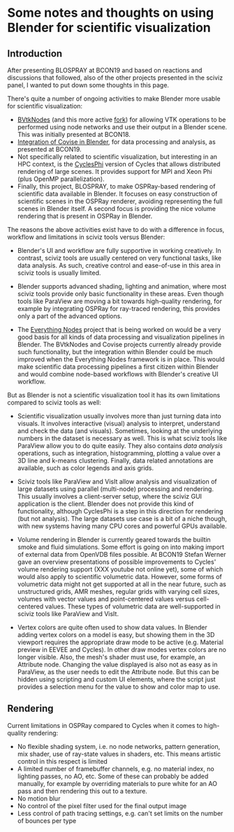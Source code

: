 # Some notes and thoughts on using Blender for scientific visualization

## Introduction

After presenting BLOSPRAY at BCON19 and based on reactions and 
discussions that followed, also of the other projects presented
in the sciviz panel,  I wanted to put down some thoughts in this page.

There's quite a number of ongoing activities to make Blender more 
usable for scientific visualization:

- [BVtkNodes](https://github.com/simboden/BVtkNodes) (and this more
  active [fork](https://github.com/tkeskita/BVtkNodes])) for allowing
  VTK operations to be performed using node networks and use their
  output in a Blender scene. This was initially presented at BCON18.
- [Integration of Covise in Blender](http://blender.it4i.cz/scientific-visualization/covise/),
  for data processing and analysis, as presented at BCON19.
- Not specifically related to scientific visualization, but interesting
  in an HPC context, is the [CyclesPhi](https://code.it4i.cz/blender/cyclesphi280) version
  of Cycles that allows distributed rendering of large scenes. It provides
  support for MPI and Xeon Phi (plus OpenMP parallelization).
- Finally, this project, BLOSPRAY, to make OSPRay-based rendering of scientific
  data available in Blender. It focuses on easy construction of scientific
  scenes in the OSPRay renderer, avoiding representing the full scenes
  in Blender itself. A second focus is providing the nice volume rendering
  that is present in OSPRay in Blender.
  
The reasons the above activities exist have to do with a difference in 
focus, workflow and limitations in sciviz tools versus Blender:

- Blender's UI and workflow are fully supportive in working creatively.
  In contrast, sciviz tools are usually centered on very functional tasks, 
  like data analysis. As such, creative control and ease-of-use in this
  area in sciviz tools is usually limited.

- Blender supports advanced shading, lighting and animation, where most
  sciviz tools provide only basic functionality in these areas. Even though tools 
  like ParaView are moving a bit towards high-quality rendering, for example
  by integrating OSPRay for ray-traced rendering, this provides only a part 
  of the advanced options.
  
- The [Everything Nodes](https://wiki.blender.org/wiki/Source/Nodes/EverythingNodes)
  project that is being worked on would be a very good basis for all
  kinds of data processing and visualization pipelines in Blender.
  The BVtkNodes and Covise projects currently already provide such
  functionality, but the integration within Blender could be much improved 
  when the Everything Nodes framework is in place. This would make scientific
  data processing pipelines a first citizen within Blender and would
  combine node-based workflows with Blender's creative UI workflow.

But as Blender is not a scientific visualization tool it has its own
limitations compared to sciviz tools as well:

- Scientific visualization usually involves more than just turning data
  into visuals. It involves interactive (visual) analysis to interpret,
  understand and check the data (and visuals). Sometimes, looking at 
  the underlying numbers in the dataset is necessary as well.
  This is what sciviz tools like ParaView allow you to do quite easily.
  They also contains *data analysis* operations, such as integration, histogramming, 
  plotting a value over a 3D line and k-means clustering. Finally, data 
  related annotations are available, such as color legends and axis grids.
  
- Sciviz tools like ParaView and VisIt allow analysis and visualization 
  of large datasets using parallel (multi-node) processing and rendering. 
  This usually involves a client-server setup, where the sciviz GUI application
  is the client. Blender does not provide this kind of functionality,
  although CyclesPhi is a step in this direction for rendering (but not
  analysis). The large datasets use case is a bit of a niche though, with
  new systems having many CPU cores and powerful GPUs available.
  
- Volume rendering in Blender is currently geared towards the builtin smoke and fluid
  simulations. Some effort is going on into making import of external data
  from OpenVDB files possible. At BCON19 Stefan Werner gave an overview
  presentations of possible improvements to Cycles' volume rendering
  support (XXX youtube not online yet), some of which would also apply
  to scientific volumetric data. However, some forms of volumetric data might
  not get supported at all in the near future, such as unstructured grids, AMR meshes, 
  regular grids with varying cell sizes, volumes with vector values and point-centered
  values versus cell-centered values. These types of volumetric data are 
  well-supported in sciviz tools like ParaView and VisIt.
  
- Vertex colors are quite often used to show data values. In Blender adding
  vertex colors on a model is easy, but showing them in the 3D viewport
  requires the appropriate draw mode to be active (e.g. Material preview
  in EEVEE and Cycles). In other draw modes vertex colors are no longer
  visible.
  Also, the mesh's shader must use, for example,
  an Attribute node. Changing the value displayed is also not as easy as in 
  ParaView, as the user needs to edit the Attribute node. But this
  can be hidden using scripting and custom UI elements, where the script 
  just provides a  selection menu for the value to show and color map to use.

## Rendering

Current limitations in OSPRay compared to Cycles when it comes to 
high-quality rendering:

- No flexible shading system, i.e. no node networks, pattern generation, 
  mix shader, use of ray-state values in shaders, etc. This means 
  artistic control in this respect is limited
- A limited number of framebuffer channels, e.g. no material index,
  no lighting passes, no AO, etc. Some of these can probably be added manually,
  for example by overriding materials to pure white for an AO pass and 
  then rendering this out to a texture.
- No motion blur
- No control of the pixel filter used for the final output image
- Less control of path tracing settings, e.g. can't set limits on the 
  number of bounces per type